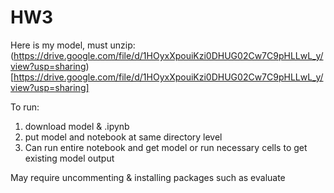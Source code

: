 # HW3

Here is my model, must unzip: (https://drive.google.com/file/d/1HOyxXpouiKzi0DHUG02Cw7C9pHLLwL_y/view?usp=sharing)[https://drive.google.com/file/d/1HOyxXpouiKzi0DHUG02Cw7C9pHLLwL_y/view?usp=sharing]


To run:
1. download model & .ipynb
2. put model and notebook at same directory level
3. Can run entire notebook and get model or run necessary cells to get existing model output

May require uncommenting & installing packages such as evaluate
